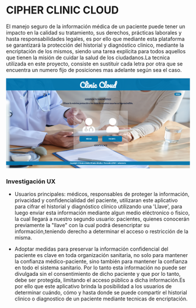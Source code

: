 
  # CIPHER CLINIC CLOUD

  El manejo seguro de la información médica de un paciente puede tener un impacto en la calidad su tratamiento, sus derechos, prácticas laborales y hasta responsabilidades legales, es por ello que mediante esta plataforma se garantizará la protección del historial y diagnóstico clinico, mediante la encriptación de los mismos, siendo una tarea explícita para todos aquellos que tienen la misión de cuidar la salud de los ciudadanos.La tecnica utilizada en este proyecto, consiste en sustituir cada letra por otra que se encuentra un numero fijo de posiciones mas adelante según sea el caso.

  ![](img-portada.png)

  ###   Investigación UX

  * Usuarios principales: médicos, responsables de proteger la información, privacidad y confidencialidad del paciente, utilizaran este aplicativo para cifrar el historial y diagnóstico clínico utilizando una 'Llave', para luego enviar esta información mediante algun medio eléctronico o fisico, la cual llegará a nuestro segundo usuario: pacientes, quienes conocerán previamente la "llave" con la cual podrá desencriptar su información,teniendo derecho a determinar el acceso o restricción de la misma.

  * Adoptar medidas para preservar la información confidencial del paciente es clave en toda organización sanitaria, no solo para mantener la confianza médico-paciente, sino también para mantener la confianza en todo el sistema sanitario. Por lo tanto esta información no puede ser divulgada sin el consentimiento de dicho paciente y que por lo tanto, debe ser protegida, limitando el acceso público a dicha información.Es por ello que este aplicativo brinda la posibilidad a los usuarios de determinar cuándo, cómo y hasta donde se puede compartir el historial clinico o diagnostico de un paciente mediante tecnicas de encriptación.